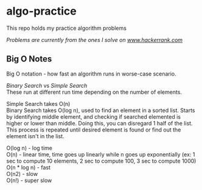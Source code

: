 # algo-practice
This repo holds my practice algorithm problems

_Problems are currently from the ones I solve on www.hackerrank.com_

## Big O Notes
Big O notation - how fast an algorithm runs in worse-case scenario.

_Binary Search_ vs _Simple Search_  
These run at different run time depending on the number of elements.

Simple Search takes O(n)  
Binary Search takes O(log n), used to find an element in a sorted list. Starts by identifying middle element, and checking if searched elemented is higher or lower than middle. Doing this, you can disregard 1 half of the list. This process is repeated until desired element is found or find out the element isn't in the list.    

O(log n) - log time  
O(n) - linear time, time goes up linearly while n goes up exponentially (ex: 1 sec to compute 10 elements, 2 sec to compute 100, 3 sec to compute 1000)  
O(n * log n) - fast  
O(n2) - slow  
O(n!) - super slow

